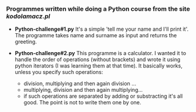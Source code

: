 ### Programmes written while doing a Python course from the site _kodolamacz.pl_

* **Python-challenge#1.py**
	It's a simple 'tell me your name and I'll print it'. The programme takes name and surname as input and returns the greeting.

* **Python-challenge#2.py**
	This programme is a calculator. I wanted it to handle the order of operations (without brackets)  and wrote it using python iterators (I was learning them at that time). It basically works, unless you specify such operations:
    - division, multiplying and then again division ...
    - multiplying, division and then again multiplying...
    - if such operations are separated by adding or substracting it's all good. The point is not to write them one by one. 
